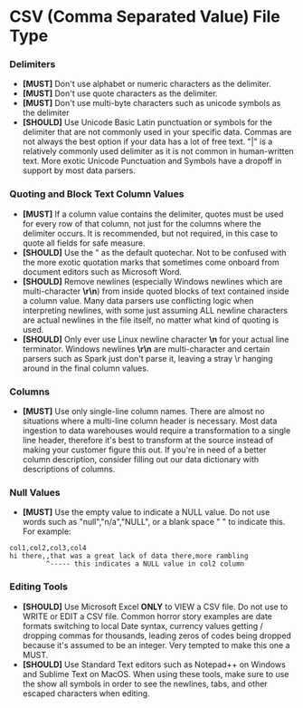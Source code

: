 # CSV (Comma Separated Value) File Type

### Delimiters
- __[MUST]__ Don't use alphabet or numeric characters as the delimiter. 
- __[MUST]__ Don't use quote characters as the delimiter.
- __[MUST]__ Don't use multi-byte characters such as unicode symbols as the delimiter
- __[SHOULD]__ Use Unicode Basic Latin punctuation or symbols for the delimiter that are not commonly used in your specific data. Commas are not always the best option if your data has a lot of free text. "|" is a relatively commonly used delimiter as it is not common in human-written text. More exotic Unicode Punctuation and Symbols have a dropoff in support by most data parsers. 

### Quoting and Block Text Column Values
- __[MUST]__ If a column value contains the delimiter, quotes must be used for every row of that column, not just for the columns where the delimiter occurs. It is recommended, but not required, in this case to quote all fields for safe measure. 
- __[SHOULD]__ Use the " as the default quotechar. Not to be confused with the more exotic quotation marks that sometimes come onboard from document editors such as Microsoft Word. 
- __[SHOULD]__ Remove newlines (especially Windows newlines which are multi-character __\r\n__) from inside quoted blocks of text contained inside a column value. Many data parsers use conflicting logic when interpreting newlines, with some just assuming ALL newline characters are actual newlines in the file itself, no matter what kind of quoting is used. 
- __[SHOULD]__ Only ever use Linux newline character __\n__ for your actual line terminator. Windows newlines __\r\n__ are multi-character and certain parsers such as Spark just don't parse it, leaving a stray \r hanging around in the final column values.

### Columns
- __[MUST]__ Use only single-line column names. There are almost no situations where a multi-line column header is necessary. Most data ingestion to data warehouses would require a transformation to a single line header, therefore it's best to transform at the source instead of making your customer figure this out. If you're in need of a better column description, consider filling out our data dictionary with descriptions of columns.  

### Null Values
- __[MUST]__ Use the empty value to indicate a NULL value. Do not use words such as "null","n/a","NULL", or a blank space " " to indicate this. For example:
```commandline
col1,col2,col3,col4
hi there,,that was a great lack of data there,more rambling
         ^----- this indicates a NULL value in col2 column
```

### Editing Tools
- __[SHOULD]__ Use Microsoft Excel __ONLY__ to VIEW a CSV file. Do not use to WRITE or EDIT a CSV file. Common horror story examples are date formats switching to local Date syntax, currency values getting / dropping commas for thousands, leading zeros of codes being dropped because it's assumed to be an integer. Very tempted to make this one a MUST.
- __[SHOULD]__ Use Standard Text editors such as Notepad++ on Windows and Sublime Text on MacOS. When using these tools, make sure to use the show all symbols in order to see the newlines, tabs, and other escaped characters when editing. 